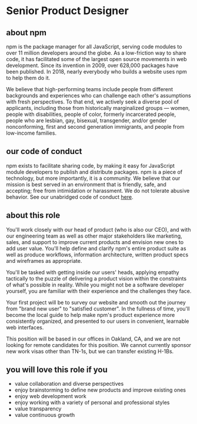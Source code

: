 # Senior Product Designer

## about npm

npm is the package manager for all JavaScript, serving code modules to
over 11 million developers around the globe. As a low-friction way to
share code, it has facilitated some of the largest open source
movements in web development. Since its invention in 2009, over
628,000 packages have been published. In 2018, nearly everybody who
builds a website uses npm to help them do it.

We believe that high-performing teams include people from different
backgrounds and experiences who can challenge each other's assumptions
with fresh perspectives. To that end, we actively seek a diverse pool
of applicants, including those from historically marginalized groups —
women, people with disabilities, people of color, formerly
incarcerated people, people who are lesbian, gay, bisexual,
transgender, and/or gender nonconforming, first and second generation
immigrants, and people from low-income families.

## our code of conduct

npm exists to facilitate sharing code, by making it easy for
JavaScript module developers to publish and distribute packages.  npm
is a piece of technology, but more importantly, it is a community.  We
believe that our mission is best served in an environment that is
friendly, safe, and accepting; free from intimidation or harassment.
We do not tolerate abusive behavior.  See our unabridged code of
conduct [here](https://www.npmjs.com/policies/conduct).

## about this role

You'll work closely with our head of product (who is also our CEO),
and with our engineering team as well as other major stakeholders like
marketing, sales, and support to improve current products and envision
new ones to add user value. You'll help define and clarify npm's
entire product suite as well as produce workflows, information
architecture, written product specs and wireframes as appropriate.

You'll be tasked with getting inside our users' heads, applying
empathy tactically to the puzzle of delivering a product vision within
the constraints of what's possible in reality. While you might not be
a software developer yourself, you are familiar with their experience
and the challenges they face.

Your first project will be to survey our website and smooth out the
journey from "brand new user" to "satisfied customer".  In the
fullness of time, you'll become the local guide to help make npm's
product experience more consistently organized, and presented to our
users in convenient, learnable web interfaces.

This position will be based in our offices in Oakland, CA, and we are
not looking for remote candidates for this position.  We cannot
currently sponsor new work visas other than TN-1s, but we can transfer
existing H-1Bs.

## you will love this role if you

- value collaboration and diverse perspectives
- enjoy brainstorming to define new products and improve existing ones
- enjoy web development work
- enjoy working with a variety of personal and professional styles
- value transparency
- value continuous growth
